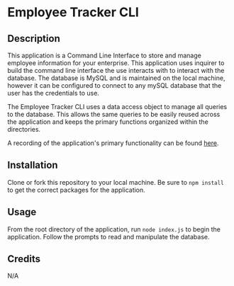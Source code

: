 # Employee Tracker CLI
## Description
This application is a Command Line Interface to store and manage employee information for your enterprise. This application uses inquirer to build the command line interface the use interacts with to interact with the database. The database is MySQL and is maintained on the local machine, however it can be configured to connect to any mySQL database that the user has the credentials to use.

The Employee Tracker CLI uses a data access object to manage all queries to the database. This allows the same queries to be easily reused across the application and keeps the primary functions organized within the directories.

A recording of the application's primary functionality can be found [here](https://drive.google.com/drive/u/0/folders/1lPle4himivvQnK1Ve-89LOgynFuwD1PZ).

## Installation

Clone or fork this repository to your local machine. Be sure to `npm install` to get the correct packages for the application.

## Usage

From the root directory of the application, run `node index.js` to begin the application. Follow the prompts to read and manipulate the database.

## Credits

N/A
